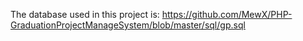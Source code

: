 The database used in this project is: https://github.com/MewX/PHP-GraduationProjectManageSystem/blob/master/sql/gp.sql

